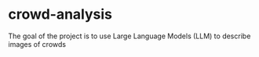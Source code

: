 # crowd-analysis
The goal of the project is to use Large Language Models (LLM) to describe images of crowds
